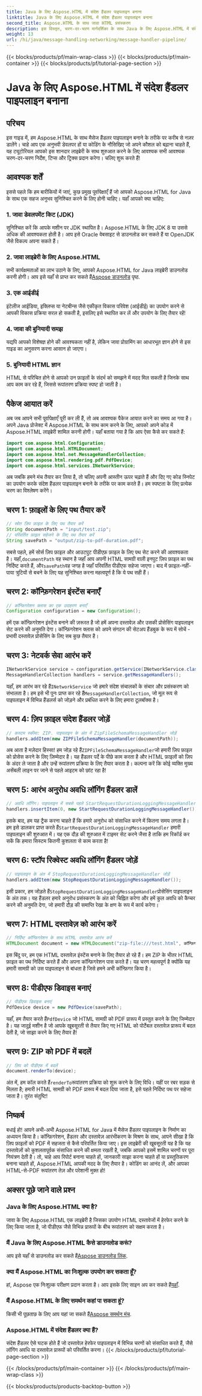 ```yaml
---
title: Java के लिए Aspose.HTML में संदेश हैंडलर पाइपलाइन बनाना
linktitle: Java के लिए Aspose.HTML में संदेश हैंडलर पाइपलाइन बनाना
second_title: Aspose.HTML के साथ जावा HTML प्रसंस्करण
description: इस विस्तृत, चरण-दर-चरण मार्गदर्शिका के साथ Java के लिए Aspose.HTML में संदेश हैंडलर पाइपलाइन बनाने का तरीका जानें। आसानी से ZIP को PDF में बदलें।
weight: 13
url: /hi/java/message-handling-networking/message-handler-pipeline/
---
```


{{< blocks/products/pf/main-wrap-class >}}
{{< blocks/products/pf/main-container >}}
{{< blocks/products/pf/tutorial-page-section >}}

# Java के लिए Aspose.HTML में संदेश हैंडलर पाइपलाइन बनाना

## परिचय
इस गाइड में, हम Aspose.HTML के साथ मैसेज हैंडलर पाइपलाइन बनाने के तरीके पर करीब से नज़र डालेंगे। चाहे आप एक अनुभवी डेवलपर हों या कोडिंग के नौसिखिए जो अपने कौशल को बढ़ाना चाहते हैं, यह ट्यूटोरियल आपको इस शानदार लाइब्रेरी के साथ शुरुआत करने के लिए आवश्यक सभी आवश्यक चरण-दर-चरण निर्देश, टिप्स और ट्रिक्स प्रदान करेगा। चलिए शुरू करते हैं!
## आवश्यक शर्तें
इससे पहले कि हम बारीकियों में जाएं, कुछ प्रमुख पूर्वापेक्षाएँ हैं जो आपको Aspose.HTML for Java के साथ एक सहज अनुभव सुनिश्चित करने के लिए होनी चाहिए। यहाँ आपको क्या चाहिए:
### 1. जावा डेवलपमेंट किट (JDK)
सुनिश्चित करें कि आपके मशीन पर JDK स्थापित है। Aspose.HTML के लिए JDK 8 या उससे अधिक की आवश्यकता होती है। आप इसे Oracle वेबसाइट से डाउनलोड कर सकते हैं या OpenJDK जैसे विकल्प अपना सकते हैं।
### 2. जावा लाइब्रेरी के लिए Aspose.HTML
 सभी कार्यक्षमताओं का लाभ उठाने के लिए, आपको Aspose.HTML for Java लाइब्रेरी डाउनलोड करनी होगी। आप इसे यहाँ से प्राप्त कर सकते हैं[Aspose डाउनलोड](https://releases.aspose.com/html/java/) पृष्ठ.
### 3. एक आईडीई
इंटेलीज आईडिया, इक्लिप्स या नेटबीन्स जैसे एकीकृत विकास परिवेश (आईडीई) का उपयोग करने से आपकी विकास प्रक्रिया सरल हो सकती है, इसलिए इसे स्थापित कर लें और उपयोग के लिए तैयार रहें!
### 4. जावा की बुनियादी समझ
यद्यपि आपको विशेषज्ञ होने की आवश्यकता नहीं है, लेकिन जावा प्रोग्रामिंग का आधारभूत ज्ञान होने से इस गाइड का अनुसरण करना आसान हो जाएगा।
### 5. बुनियादी HTML ज्ञान
HTML से परिचित होने से आपको उन फ़ाइलों के संदर्भ को समझने में मदद मिल सकती है जिनके साथ आप काम कर रहे हैं, जिससे रूपांतरण प्रक्रिया स्पष्ट हो जाती है।
## पैकेज आयात करें
अब जब आपने सभी पूर्वापेक्षाएँ पूरी कर ली हैं, तो अब आवश्यक पैकेज आयात करने का समय आ गया है। अपने Java प्रोजेक्ट में Aspose.HTML के साथ काम करने के लिए, आपको अपने कोड में Aspose.HTML लाइब्रेरी शामिल करनी होगी। यहाँ बताया गया है कि आप ऐसा कैसे कर सकते हैं:
```java
import com.aspose.html.Configuration;
import com.aspose.html.HTMLDocument;
import com.aspose.html.net.MessageHandlerCollection;
import com.aspose.html.rendering.pdf.PdfDevice;
import com.aspose.html.services.INetworkService;
```
अब जबकि हमने मंच तैयार कर लिया है, तो चलिए अपनी आस्तीन ऊपर चढ़ाते हैं और दिए गए कोड स्निपेट का उपयोग करके संदेश हैंडलर पाइपलाइन बनाने के तरीके पर काम करते हैं। हम स्पष्टता के लिए प्रत्येक चरण का विश्लेषण करेंगे।
## चरण 1: फ़ाइलों के लिए पथ तैयार करें

```java
// स्रोत ज़िप फ़ाइल के लिए पथ तैयार करें
String documentPath = "input/test.zip";
// परिवर्तित फ़ाइल सहेजने के लिए पथ तैयार करें
String savePath = "output/zip-to-pdf-duration.pdf";
```

 सबसे पहले, हमें सोर्स ज़िप फ़ाइल और आउटपुट पीडीएफ़ फ़ाइल के लिए पथ सेट करने की आवश्यकता है। यहाँ,`documentPath` वह स्थान है जहाँ आप अपनी HTML सामग्री वाली इनपुट ज़िप फ़ाइल का पथ निर्दिष्ट करते हैं, और`savePath`वह जगह है जहाँ परिवर्तित पीडीएफ सहेजा जाएगा। बाद में फ़ाइल-नहीं-पाया त्रुटियों से बचने के लिए यह सुनिश्चित करना महत्वपूर्ण है कि ये पथ सही हैं।
## चरण 2: कॉन्फ़िगरेशन इंस्टेंस बनाएँ

```java
// कॉन्फ़िगरेशन क्लास का एक उदाहरण बनाएँ
Configuration configuration = new Configuration();
```

हमें एक कॉन्फ़िगरेशन इंस्टेंस बनाने की ज़रूरत है जो हमें अपना दस्तावेज़ और उसकी प्रोसेसिंग पाइपलाइन सेट करने की अनुमति देगा। कॉन्फ़िगरेशन क्लास को अपने संगठन की सेटअप हैंडबुक के रूप में सोचें - प्रभावी दस्तावेज़ प्रोसेसिंग के लिए सब कुछ तैयार है।
## चरण 3: नेटवर्क सेवा आरंभ करें

```java
INetworkService service = configuration.getService(INetworkService.class);
MessageHandlerCollection handlers = service.getMessageHandlers();
```

 यहाँ, हम आरंभ कर रहे हैं`INetworkService` जो हमारे संदेश संचालकों के संचार और प्रसंस्करण को संभालता है। हम इसे भी पुनः प्राप्त कर रहे हैं`MessageHandlerCollection`, जो मूल रूप से पाइपलाइन में विभिन्न हैंडलर्स को जोड़ने और प्रबंधित करने के लिए हमारा टूलबॉक्स है।
## चरण 4: ज़िप फ़ाइल संदेश हैंडलर जोड़ें

```java
// कस्टम स्कीमा: ZIP. पाइपलाइन के अंत में ZipFileSchemaMessageHandler जोड़ें
handlers.addItem(new ZIPFileSchemaMessageHandler(documentPath));
```

 अब आता है मज़ेदार हिस्सा! हम जोड़ रहे हैं`ZIPFileSchemaMessageHandler`जो हमारी ज़िप फ़ाइल को प्रोसेस करने के लिए ज़िम्मेदार है। यह हैंडलर पर्दे के पीछे काम करता है और HTML फ़ाइलों को ज़िप के अंदर ले जाता है और उन्हें रूपांतरण प्रक्रिया के लिए तैयार करता है। कल्पना करें कि कोई व्यक्ति मुख्य असेंबली लाइन पर जाने से पहले आइटम को छांट रहा है!
## चरण 5: आरंभ अनुरोध अवधि लॉगिंग हैंडलर डालें

```java
// अवधि लॉगिंग। पाइपलाइन में सबसे पहले StartRequestDurationLoggingMessageHandler जोड़ें
handlers.insertItem(0, new StartRequestDurationLoggingMessageHandler());
```

 इसके बाद, हम यह ट्रैक करना चाहते हैं कि हमारे अनुरोध को संसाधित करने में कितना समय लगता है। हम इसे डालकर प्राप्त करते हैं`StartRequestDurationLoggingMessageHandler` हमारी पाइपलाइन की शुरुआत में। यह एक दौड़ की शुरुआत में टाइमर सेट करने जैसा है ताकि हम रिकॉर्ड कर सकें कि हमारा सिस्टम कितनी कुशलता से काम करता है!
## चरण 6: स्टॉप रिक्वेस्ट अवधि लॉगिंग हैंडलर जोड़ें

```java
// पाइपलाइन के अंत में StopRequestDurationLoggingMessageHandler जोड़ें
handlers.addItem(new StopRequestDurationLoggingMessageHandler());
```

 इसी प्रकार, हम जोड़ते हैं`StopRequestDurationLoggingMessageHandler`प्रोसेसिंग पाइपलाइन के अंत तक। यह हैंडलर हमारे अनुरोध प्रसंस्करण के अंत को चिह्नित करेगा और हमें कुल अवधि को कैप्चर करने की अनुमति देगा, जो हमारी दौड़ की समाप्ति रेखा के क्षण के रूप में कार्य करेगा।
## चरण 7: HTML दस्तावेज़ को आरंभ करें

```java
// निर्दिष्ट कॉन्फ़िगरेशन के साथ HTML दस्तावेज़ आरंभ करें
HTMLDocument document = new HTMLDocument("zip-file:///test.html", कॉन्फ़िगरेशन);
```

इस बिंदु पर, हम एक HTML दस्तावेज़ इंस्टेंस बनाने के लिए तैयार हो रहे हैं। हम ZIP के भीतर HTML फ़ाइल का पथ निर्दिष्ट करते हैं और अपना कॉन्फ़िगरेशन पास करते हैं। यह चरण महत्वपूर्ण है क्योंकि यह हमारी सामग्री को उस पाइपलाइन से बांधता है जिसे हमने अभी कॉन्फ़िगर किया है।
## चरण 8: पीडीएफ डिवाइस बनाएं

```java
// पीडीएफ डिवाइस बनाएं
PdfDevice device = new PdfDevice(savePath);
```

 यहाँ, हम तैयार करते हैं`PdfDevice` जो HTML सामग्री को PDF प्रारूप में प्रस्तुत करने के लिए जिम्मेदार है। यह जादुई मशीन है जो आपके खूबसूरती से तैयार किए गए HTML को पोर्टेबल दस्तावेज़ प्रारूप में बदल देती है, जो साझा करने के लिए तैयार है!
## चरण 9: ZIP को PDF में बदलें

```java
// ज़िप को पीडीएफ में बदलें
document.renderTo(device);
```

 अंत में, हम कॉल करते हैं`renderTo`रूपांतरण प्रक्रिया को शुरू करने के लिए विधि। यहीं पर रबर सड़क से मिलता है; हमारी HTML सामग्री को PDF प्रारूप में बदल दिया जाता है, इसे पहले निर्दिष्ट पथ पर सहेजा जाता है। तुरंत संतुष्टि!
## निष्कर्ष
बधाई हो! आपने अभी-अभी Aspose.HTML for Java में मैसेज हैंडलर पाइपलाइन के निर्माण का अध्ययन किया है। कॉन्फ़िगरेशन, हैंडलर और दस्तावेज़ आरंभीकरण के मिश्रण के साथ, आपने सीखा है कि ज़िप फ़ाइलों को PDF में सहजता से कैसे परिवर्तित किया जाए। इस लाइब्रेरी की खूबसूरती यह है कि यह दस्तावेज़ों को कुशलतापूर्वक संसाधित करने की क्षमता रखती है, जबकि आपको इसमें शामिल चरणों पर पूरा नियंत्रण देती है। 
तो, चाहे आप रिपोर्ट बनाना चाहते हों, जानकारी साझा करना चाहते हों या प्रस्तुतिकरण बनाना चाहते हों, Aspose.HTML आपकी मदद के लिए तैयार है। कोडिंग का आनंद लें, और आपका HTML-से-PDF रूपांतरण तेज़ और परेशानी मुक्त हो!
## अक्सर पूछे जाने वाले प्रश्न
### Java के लिए Aspose.HTML क्या है?
जावा के लिए Aspose.HTML एक लाइब्रेरी है जिसका उपयोग HTML दस्तावेजों में हेरफेर करने के लिए किया जाता है, जो पीडीएफ जैसे विभिन्न प्रारूपों के बीच रूपांतरण को सक्षम करता है।
### मैं Java के लिए Aspose.HTML कैसे डाउनलोड करूं?
 आप इसे यहाँ से डाउनलोड कर सकते हैं[Aspose डाउनलोड लिंक](https://releases.aspose.com/html/java/).
### क्या मैं Aspose.HTML का निःशुल्क उपयोग कर सकता हूँ?
 हां, Aspose एक निःशुल्क परीक्षण प्रदान करता है। आप इसके लिए साइन अप कर सकते हैं[यहाँ](https://releases.aspose.com/).
### मैं Aspose.HTML के लिए समर्थन कहां पा सकता हूं?
किसी भी पूछताछ के लिए आप यहां जा सकते हैं[Aspose समर्थन मंच](https://forum.aspose.com/c/html/29).
### Aspose.HTML में संदेश हैंडलर क्या हैं?
संदेश हैंडलर ऐसे घटक होते हैं जो दस्तावेज़ हेरफेर पाइपलाइन में विभिन्न चरणों को संसाधित करते हैं, जैसे लॉगिंग अवधि या दस्तावेज़ प्रारूपों को परिवर्तित करना।
{{< /blocks/products/pf/tutorial-page-section >}}

{{< /blocks/products/pf/main-container >}}
{{< /blocks/products/pf/main-wrap-class >}}

{{< blocks/products/products-backtop-button >}}
